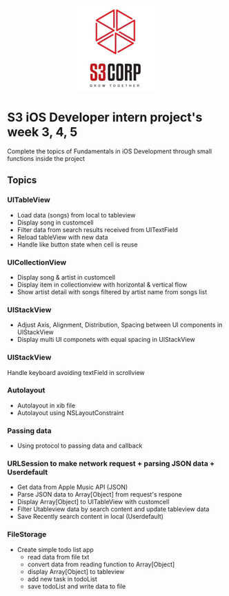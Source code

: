 <p align="center">
  <img width="200" height="200" src="https://github.com/dangvugiahuy/chumeodiHERE/blob/main/img/s3logo.jpg">
</p>

# S3 iOS Developer intern project's week 3, 4, 5
Complete the topics of Fundamentals in iOS Development through small functions inside the project
## Topics
### UITableView
- Load data (songs) from local to tableview
- Display song in customcell
- Filter data from search results received from UITextField
- Reload tableView with new data
- Handle like button state when cell is reuse
### UICollectionView
- Display song & artist in customcell
- Display item in collectionview with horizontal & vertical flow
- Show artist detail with songs filtered by artist name from songs list
### UIStackView
- Adjust Axis, Alignment, Distribution, Spacing between UI components in UIStackView
- Display multi UI componets with equal spacing in UIStackView
### UIStackView
Handle keyboard avoiding textField in scrollview
### Autolayout
- Autolayout in xib file
- Autolayout using NSLayoutConstraint
### Passing data
- Using protocol to passing data and callback
### URLSession to make network request + parsing JSON data + Userdefault
- Get data from Apple Music API (JSON)
- Parse JSON data to Array[Object] from request's respone
- Display Array[Object] to UITableView with customcell
- Filter Utableview data by search content and update tableview data
- Save Recently search content in local (Userdefault)
### FileStorage
- Create simple todo list app
  + read data from file txt
  + convert data from reading function to Array[Object]
  + display Array[Object] to tableview
  + add new task in todoList
  + save todoList and write data to file
